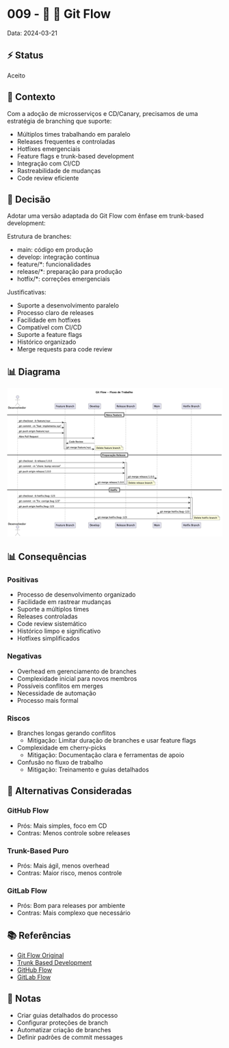 # 009 - 📝 🔀 Git Flow

Data: 2024-03-21

## ⚡ Status

Aceito

## 🎯 Contexto

Com a adoção de microsserviços e CD/Canary, precisamos de uma estratégia de branching que suporte:
- Múltiplos times trabalhando em paralelo
- Releases frequentes e controladas
- Hotfixes emergenciais
- Feature flags e trunk-based development
- Integração com CI/CD
- Rastreabilidade de mudanças
- Code review eficiente

## 🔨 Decisão

Adotar uma versão adaptada do Git Flow com ênfase em trunk-based development:

Estrutura de branches:
- main: código em produção
- develop: integração contínua
- feature/*: funcionalidades
- release/*: preparação para produção
- hotfix/*: correções emergenciais

Justificativas:
- Suporte a desenvolvimento paralelo
- Processo claro de releases
- Facilidade em hotfixes
- Compatível com CI/CD
- Suporte a feature flags
- Histórico organizado
- Merge requests para code review

## 📊 Diagrama

![Diagrama de Git Flow](../_assets/adr-009-git-flow.png)

## 📊 Consequências

### Positivas

- Processo de desenvolvimento organizado
- Facilidade em rastrear mudanças
- Suporte a múltiplos times
- Releases controladas
- Code review sistemático
- Histórico limpo e significativo
- Hotfixes simplificados

### Negativas

- Overhead em gerenciamento de branches
- Complexidade inicial para novos membros
- Possíveis conflitos em merges
- Necessidade de automação
- Processo mais formal

### Riscos

- Branches longas gerando conflitos
  - Mitigação: Limitar duração de branches e usar feature flags
- Complexidade em cherry-picks
  - Mitigação: Documentação clara e ferramentas de apoio
- Confusão no fluxo de trabalho
  - Mitigação: Treinamento e guias detalhados

## 🔄 Alternativas Consideradas

### GitHub Flow
- Prós: Mais simples, foco em CD
- Contras: Menos controle sobre releases

### Trunk-Based Puro
- Prós: Mais ágil, menos overhead
- Contras: Maior risco, menos controle

### GitLab Flow
- Prós: Bom para releases por ambiente
- Contras: Mais complexo que necessário

## 📚 Referências

- [Git Flow Original](https://nvie.com/posts/a-successful-git-branching-model/)
- [Trunk Based Development](https://trunkbaseddevelopment.com/)
- [GitHub Flow](https://guides.github.com/introduction/flow/)
- [GitLab Flow](https://docs.gitlab.com/ee/topics/gitlab_flow.html)

## 📝 Notas

- Criar guias detalhados do processo
- Configurar proteções de branch
- Automatizar criação de branches
- Definir padrões de commit messages 
